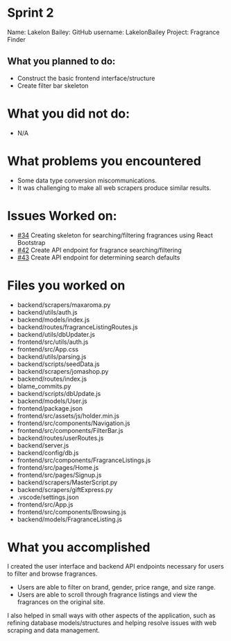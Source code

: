 # Sprint 2
Name: Lakelon Bailey:
GitHub username: LakelonBailey
Project: Fragrance Finder

## What you planned to do:
* Construct the basic frontend interface/structure
* Create filter bar skeleton

# What you did not do:
* N/A

# What problems you encountered
* Some data type conversion miscommunications.
* It was challenging to make all web scrapers produce similar results.

# Issues Worked on:
* [#34](https://github.com/utk-cs340-fall23/FragranceFinder/issues/34) Creating skeleton for searching/filtering fragrances using React Bootstrap
* [#42](https://github.com/utk-cs340-fall23/FragranceFinder/issues/42) Create API endpoint for fragrance searching/filtering
* [#43](https://github.com/utk-cs340-fall23/FragranceFinder/issues/43) Create API endpoint for determining search defaults

# Files you worked on
* backend/scrapers/maxaroma.py
* backend/utils/auth.js
* backend/models/index.js
* backend/routes/fragranceListingRoutes.js
* backend/utils/dbUpdater.js
* frontend/src/utils/auth.js
* frontend/src/App.css
* backend/utils/parsing.js
* backend/scripts/seedData.js
* backend/scrapers/jomashop.py
* backend/routes/index.js
* blame_commits.py
* backend/scripts/dbUpdate.js
* backend/models/User.js
* frontend/package.json
* frontend/src/assets/js/holder.min.js
* frontend/src/components/Navigation.js
* frontend/src/components/FilterBar.js
* backend/routes/userRoutes.js
* backend/server.js
* backend/config/db.js
* frontend/src/components/FragranceListings.js
* frontend/src/pages/Home.js
* frontend/src/pages/Signup.js
* backend/scrapers/MasterScript.py
* backend/scrapers/giftExpress.py
* .vscode/settings.json
* frontend/src/App.js
* frontend/src/components/Browsing.js
* backend/models/FragranceListing.js

# What you accomplished
I created the user interface and backend API endpoints necessary for users to filter and browse fragrances.
- Users are able to filter on brand, gender, price range, and size range.
- Users are able to scroll through fragrance listings and view the fragrances on the original site.

I also helped in small ways with other aspects of the application, such as refining database models/structures and helping resolve issues with web scraping and data management.